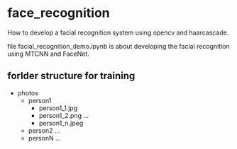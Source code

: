 # face_recognition

How to develop a facial recognition system using opencv and haarcascade.

file facial_recognition_demo.ipynb is about developing the facial recognition using MTCNN and FaceNet.


forlder structure for training
-------------------------------
- photos 
    - person1
        - person1_1.jpg
        - person1_2.png
        ...
        - person1_n.jpeg
    - person2
    ...
    - personN
    ...
